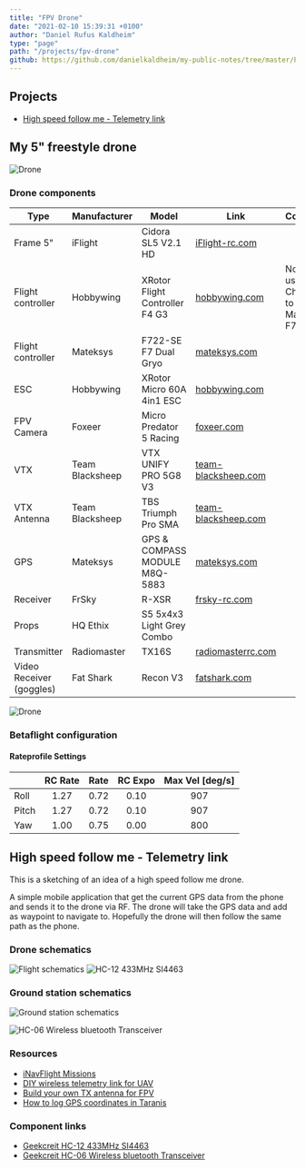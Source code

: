 ```yaml
---
title: "FPV Drone"
date: "2021-02-10 15:39:31 +0100"
author: "Daniel Rufus Kaldheim"
type: "page"
path: "/projects/fpv-drone"
github: https://github.com/danielkaldheim/my-public-notes/tree/master/Projects/FPV%20Drone
---
```



## Projects

- [High speed follow me - Telemetry link](./Telemetry-link.md)

## My 5" freestyle drone

![Drone](../../images/projects/fpv-drone/images/A50BBC46-800F-4ABC-9506-681974DC7E3F.jpeg)

### Drone components

| Type                     | Manufacturer    | Model                          | Link                                                                                                               | Comment                                  |
| ------------------------ | --------------- | ------------------------------ | ------------------------------------------------------------------------------------------------------------------ | ---------------------------------------- |
| Frame 5"                 | iFlight         | Cidora SL5 V2.1 HD             | [iFlight-rc.com](https://shop.iflight-rc.com/index.php?route=product/product&product_id=1369)                      |                                          |
| Flight controller        | Hobbywing       | XRotor Flight Controller F4 G3 | [hobbywing.com](http://hobbywing.com/goods.php?id=662)                                                             | Not in use. Changed to Mateksys F722-SE. |
| Flight controller        | Mateksys        | F722-SE F7 Dual Gryo           | [mateksys.com](http://www.mateksys.com/?portfolio=f722-se)                                                         |                                          |
| ESC                      | Hobbywing       | XRotor Micro 60A 4in1 ESC      | [hobbywing.com](http://hobbywing.com/goods.php?id=653)                                                             |                                          |
| FPV Camera               | Foxeer          | Micro Predator 5 Racing        | [foxeer.com](https://www.foxeer.com/foxeer-micro-predator-5-racing-fpv-camera-m8-lens-4ms-latency-super-wdr-g-304) |                                          |
| VTX                      | Team Blacksheep | VTX UNIFY PRO 5G8 V3           | [team-blacksheep.com](https://www.team-blacksheep.com/products/prod:unify_pro)                                     |                                          |
| VTX Antenna              | Team Blacksheep | TBS Triumph Pro SMA            | [team-blacksheep.com](https://www.team-blacksheep.com/products/prod:triumph_pro_sma)                               |                                          |
| GPS                      | Mateksys        | GPS & COMPASS MODULE M8Q-5883  | [mateksys.com](http://www.mateksys.com/?portfolio=m8q-5883)                                                        |                                          |
| Receiver                 | FrSky           | R-XSR                          | [frsky-rc.com](https://www.frsky-rc.com/product/r-xsr/)                                                            |                                          |
| Props                    | HQ Ethix        | S5 5x4x3 Light Grey Combo      |                                                                                                                    |                                          |
| Transmitter              | Radiomaster     | TX16S                          | [radiomasterrc.com](https://www.radiomasterrc.com/article-77.html)                                                 |                                          |
| Video Receiver (goggles) | Fat Shark       | Recon V3                       | [fatshark.com](https://www.fatshark.com/product/recon-v3/)                                                         |                                          |

![Drone](../../images/projects/fpv-drone/images/IMG_0303.jpeg)

### Betaflight configuration

#### Rateprofile Settings

|       | RC Rate | Rate | RC Expo | Max Vel [deg/s] |
| ----- | :-----: | :--: | :-----: | :-------------: |
| Roll  | 1.27    | 0.72 | 0.10    | 907             |
| Pitch | 1.27    | 0.72 | 0.10    | 907             |
| Yaw   | 1.00    | 0.75 | 0.00    | 800             |

## High speed follow me - Telemetry link

This is a sketching of an idea of a high speed follow me drone.

A simple mobile application that get the current GPS data from the phone and sends it to the drone via RF. The drone will take the GPS data and add as waypoint to navigate to. Hopefully the drone will then follow the same path as the phone.

### Drone schematics

![Flight schematics](../../images/projects/fpv-drone/images/telemetry-flight-part.png)
![HC-12 433MHz SI4463](../../images/projects/fpv-drone/images/c2010326-344d-4513-98cd-879ea4f7ab16.jpg)

### Ground station schematics

![Ground station schematics](../../images/projects/fpv-drone/images/telemetry-ground-station_schem.png)

![HC-06 Wireless bluetooth Transceiver](../../images/projects/fpv-drone/images/e7d1f570-4476-48a2-a599-45bc1d55043d.jpg)

### Resources

- [iNavFlight Missions](https://github.com/iNavFlight/inav/wiki/iNavFlight-Missions)
- [DIY wireless telemetry link for UAV](https://quadmeup.com/diy-wireless-telemetry-link-for-uav/)
- [Build your own TX antenna for FPV](https://www.rcgroups.com/forums/showthread.php?1159968-Build-your-own-TX-antenna-for-FPV)
- [How to log GPS coordinates in Taranis](https://oscarliang.com/log-gps-coordinates-taranis/)

### Component links

- [Geekcreit HC-12 433MHz SI4463](https://www.banggood.com/Geekcreit-HC-12-433MHz-SI4463-Wireless-Serial-Module-Wireless-Transceiver-Transmission-Serial-Communication-Data-Board-Remote-1000M-p-973522.html)
- [Geekcreit HC-06 Wireless bluetooth Transceiver](https://www.banggood.com/Geekcreit-HC-06-Wireless-bluetooth-Transceiver-RF-Main-Module-Serial-Geekcreit-for-Arduino-products-that-work-with-official-Arduino-boards-p-80364.html)
